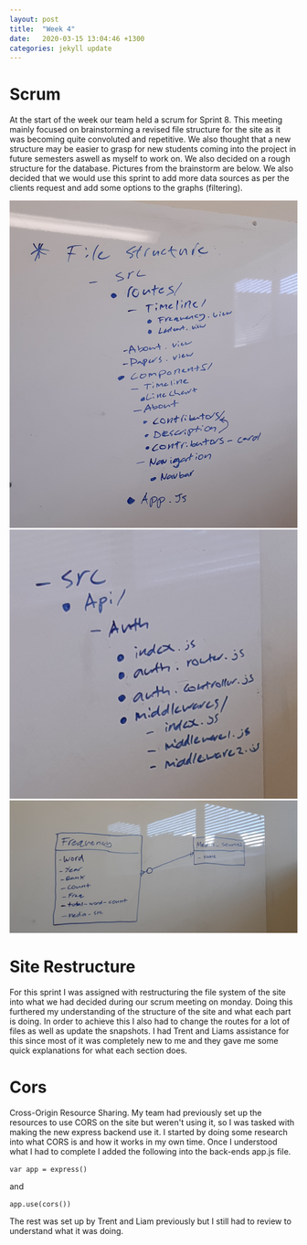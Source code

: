```yaml
---
layout: post
title:  "Week 4"
date:   2020-03-15 13:04:46 +1300
categories: jekyll update
---
```


# Scrum

At the start of the week our team held a scrum for Sprint 8. This meeting mainly focused on brainstorming a revised file structure for the site as it was becoming quite convoluted and repetitive. We also thought that a new structure may be easier to grasp for new students coming into the project in future semesters aswell as myself to work on. We also decided on a rough structure for the database. Pictures from the brainstorm are below. We also decided that we would use this sprint to add more data sources as per the clients request and add some options to the graphs (filtering).

![alt text](/images/2020-03-09-I1.jpg)
![alt text](/images/2020-03-09-I2.jpg)
![alt text](/images/2020-03-09-I3.jpg)

# Site Restructure

For this sprint I was assigned with restructuring the file system of the site into what we had decided during our scrum meeting on monday. Doing this furthered my understanding of the structure of the site and what each part is doing. In order to achieve this I also had to change the routes for a lot of files as well as update the snapshots. I had Trent and Liams assistance for this since most of it was completely new to me and they gave me some quick explanations for what each section does.

# Cors

Cross-Origin Resource Sharing. My team had previously set up the resources to use CORS on the site but weren't using it, so I was tasked with making the new express backend use it. I started by doing some research into what CORS is and how it works in my own time. Once I understood what I had to complete I added the following into the back-ends app.js file.
```
var app = express()
```
and
```
app.use(cors())
```
 The rest was set up by Trent and Liam previously but I still had to review to understand what it was doing.